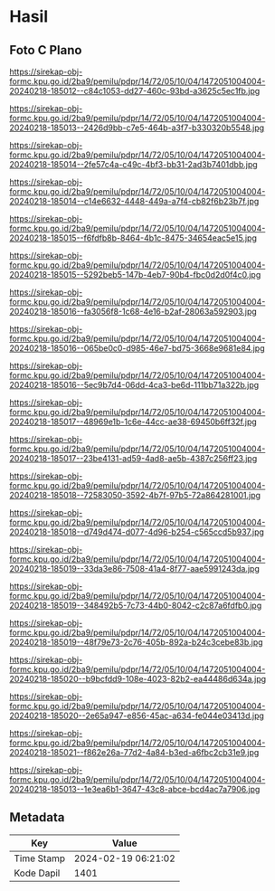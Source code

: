 # Hasil

## Foto C Plano

https://sirekap-obj-formc.kpu.go.id/2ba9/pemilu/pdpr/14/72/05/10/04/1472051004004-20240218-185012--c84c1053-dd27-460c-93bd-a3625c5ec1fb.jpg

https://sirekap-obj-formc.kpu.go.id/2ba9/pemilu/pdpr/14/72/05/10/04/1472051004004-20240218-185013--2426d9bb-c7e5-464b-a3f7-b330320b5548.jpg

https://sirekap-obj-formc.kpu.go.id/2ba9/pemilu/pdpr/14/72/05/10/04/1472051004004-20240218-185014--2fe57c4a-c49c-4bf3-bb31-2ad3b7401dbb.jpg

https://sirekap-obj-formc.kpu.go.id/2ba9/pemilu/pdpr/14/72/05/10/04/1472051004004-20240218-185014--c14e6632-4448-449a-a7f4-cb82f6b23b7f.jpg

https://sirekap-obj-formc.kpu.go.id/2ba9/pemilu/pdpr/14/72/05/10/04/1472051004004-20240218-185015--f6fdfb8b-8464-4b1c-8475-34654eac5e15.jpg

https://sirekap-obj-formc.kpu.go.id/2ba9/pemilu/pdpr/14/72/05/10/04/1472051004004-20240218-185015--5292beb5-147b-4eb7-90b4-fbc0d2d0f4c0.jpg

https://sirekap-obj-formc.kpu.go.id/2ba9/pemilu/pdpr/14/72/05/10/04/1472051004004-20240218-185016--fa3056f8-1c68-4e16-b2af-28063a592903.jpg

https://sirekap-obj-formc.kpu.go.id/2ba9/pemilu/pdpr/14/72/05/10/04/1472051004004-20240218-185016--065be0c0-d985-46e7-bd75-3668e9681e84.jpg

https://sirekap-obj-formc.kpu.go.id/2ba9/pemilu/pdpr/14/72/05/10/04/1472051004004-20240218-185016--5ec9b7d4-06dd-4ca3-be6d-111bb71a322b.jpg

https://sirekap-obj-formc.kpu.go.id/2ba9/pemilu/pdpr/14/72/05/10/04/1472051004004-20240218-185017--48969e1b-1c6e-44cc-ae38-69450b6ff32f.jpg

https://sirekap-obj-formc.kpu.go.id/2ba9/pemilu/pdpr/14/72/05/10/04/1472051004004-20240218-185017--23be4131-ad59-4ad8-ae5b-4387c256ff23.jpg

https://sirekap-obj-formc.kpu.go.id/2ba9/pemilu/pdpr/14/72/05/10/04/1472051004004-20240218-185018--72583050-3592-4b7f-97b5-72a864281001.jpg

https://sirekap-obj-formc.kpu.go.id/2ba9/pemilu/pdpr/14/72/05/10/04/1472051004004-20240218-185018--d749d474-d077-4d96-b254-c565ccd5b937.jpg

https://sirekap-obj-formc.kpu.go.id/2ba9/pemilu/pdpr/14/72/05/10/04/1472051004004-20240218-185019--33da3e86-7508-41a4-8f77-aae5991243da.jpg

https://sirekap-obj-formc.kpu.go.id/2ba9/pemilu/pdpr/14/72/05/10/04/1472051004004-20240218-185019--348492b5-7c73-44b0-8042-c2c87a6fdfb0.jpg

https://sirekap-obj-formc.kpu.go.id/2ba9/pemilu/pdpr/14/72/05/10/04/1472051004004-20240218-185019--48f79e73-2c76-405b-892a-b24c3cebe83b.jpg

https://sirekap-obj-formc.kpu.go.id/2ba9/pemilu/pdpr/14/72/05/10/04/1472051004004-20240218-185020--b9bcfdd9-108e-4023-82b2-ea44486d634a.jpg

https://sirekap-obj-formc.kpu.go.id/2ba9/pemilu/pdpr/14/72/05/10/04/1472051004004-20240218-185020--2e65a947-e856-45ac-a634-fe044e03413d.jpg

https://sirekap-obj-formc.kpu.go.id/2ba9/pemilu/pdpr/14/72/05/10/04/1472051004004-20240218-185021--f862e26a-77d2-4a84-b3ed-a6fbc2cb31e9.jpg

https://sirekap-obj-formc.kpu.go.id/2ba9/pemilu/pdpr/14/72/05/10/04/1472051004004-20240218-185013--1e3ea6b1-3647-43c8-abce-bcd4ac7a7906.jpg


## Metadata

| Key        | Value               |
| ---------- | ------------------- |
| Time Stamp | 2024-02-19 06:21:02 |
| Kode Dapil | 1401                |



